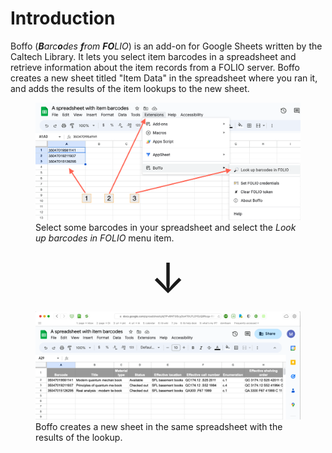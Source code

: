 # Introduction

Boffo (_**B**arc**o**des **f**rom **FO**LIO_) is an add-on for Google Sheets written by the Caltech Library. It lets you select item barcodes in a spreadsheet and retrieve information about the item records from a FOLIO server. Boffo creates a new sheet titled "Item Data" in the spreadsheet where you ran it, and adds the results of the item lookups to the new sheet.

<figure>
<img class="shadow border" width="800px" src="_static/media/invoking-look-up-barcodes.png">
<figcaption>Select some barcodes in your spreadsheet and select the <em>Look up barcodes in FOLIO</em> menu item.
</figcaption>
</figure>

<figure>
<p align="center">
<span style="font-size: 50pt">&darr;</span>
</p>
</figure>

<figure>
<img class="shadow border" width="800px" src="_static/media/sample-output.png">
<figcaption>Boffo creates a new sheet in the same spreadsheet with the results of the lookup.</figcaption>
</figure>
